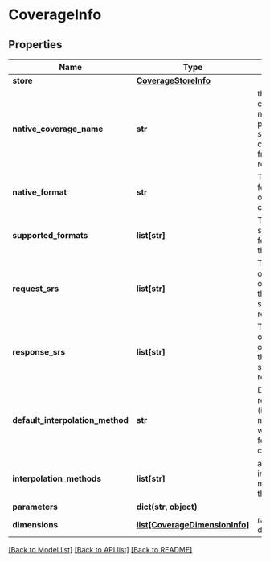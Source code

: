 # CoverageInfo

## Properties
Name | Type | Description | Notes
------------ | ------------- | ------------- | -------------
**store** | [**CoverageStoreInfo**](CoverageStoreInfo.md) |  | [optional] 
**native_coverage_name** | **str** | the native coverage name (used to pick up a specific coverage from within a reader) | [optional] 
**native_format** | **str** | The native format name of the coverage | [optional] 
**supported_formats** | **list[str]** | The supported formats for the coverage | [optional] 
**request_srs** | **list[str]** | The collection of identifiers of the crs&#x27;s the coverage supports in a request. | [optional] 
**response_srs** | **list[str]** | The collection of identifiers of the crs&#x27;s the coverage supports in a response. | [optional] 
**default_interpolation_method** | **str** | Default resampling (interpolation) method that will be used for this coverage. | [optional] 
**interpolation_methods** | **list[str]** | available interporlations methods for this coverage | [optional] 
**parameters** | **dict(str, object)** |  | [optional] 
**dimensions** | [**list[CoverageDimensionInfo]**](CoverageDimensionInfo.md) | raster dimensions | [optional] 

[[Back to Model list]](../README.md#documentation-for-models) [[Back to API list]](../README.md#documentation-for-api-endpoints) [[Back to README]](../README.md)

